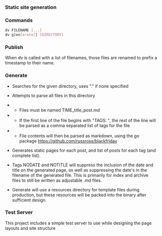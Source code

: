 ### Static site generation

### Commands
```bash
dv FILENAME [...]
dv g[en[erate]] [DIRECTORY]
```

### Publish
When dv is called with a list of filenames, those files are renamed to prefix a timestamp to their name.

### Generate
* Searches for the given directory, uses "." if none specified
* Attempts to parse all files in this directory
* * Files must be named TIME\_title\_post.md
* * If the first line of the file begins with "TAGS: ", the rest of the line will be parsed as a comma separated list of tags for the file
* * File contents will then be parsed as markdown, using the go package https://github.com/russross/blackfriday

* Generates static pages for each post, and list of posts for each tag (and complete list).
* Tags NODATE and NOTITLE will suppress the inclusion of the date and title on the generated page, as well as suppressing the date's in the filename of the generated file.  This is primarily for index and archive files to still be written as adjustable .md files.
* Generate will use a resources directory for template files during production, but these resources will be packed into the binary after sufficient design.

### Test Server
This project includes a simple test server to use while designing the page layouts and site structure


